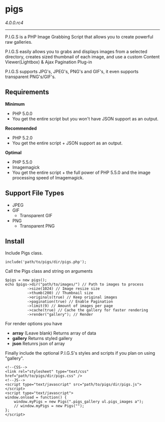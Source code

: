 # pigs
_4.0.0.rc4_

-----

P.I.G.S is a PHP Image Grabbing Script that allows you to create powerful raw galleries.

P.I.G.S easily allows you to grabs and displays images from a selected directory, creates sized thumbnail of each image, and use a custom Content Viewer(Lightbox) & Ajax Pagination Plug-in

P.I.G.S supports JPG's, JPEG's, PNG's and GIF's, it even supports transparent PNG's/GIF's.

## Requirements
**Minimum**
- PHP 5.0.0
- You get the entire script but you won't have JSON support as an output.

**Recommended**
- PHP 5.2.0
- You get the entire script + JSON support as an output.

**Optimal**
- PHP 5.5.0
- Imagemagick
- You get the entire script + the full power of PHP 5.5.0 and the image processing speed of Imagemagick.

Support File Types
-----
* JPEG
* GIF
    * Transparent GIF
* PNG
    * Transparent PNG

## Install
Include Pigs class.
```
include('path/to/pigs/dir/pigs.php');
```

Call the Pigs class and string on arguments
```
$pigs = new pigs();
echo $pigs->dir("path/to/images/") // Path to images to process
		  ->size(1024) // Image resize size
		  ->thumb(200) // Thumbnail size
		  ->originals(true) // Keep original images
		  ->pagination(true) // Enable Pagination
		  ->limit(9) // Amount of images per page
		  ->cache(true) // Cache the gallery for faster rendering
		  ->render("gallery"); // Render
```

For render options you have
* **array** (Leave blank) Returns array of data
* **gallery** Returns styled gallery
* **json** Retunrs json of array

Finally include the optional P.I.G.S's styles and scripts if you plan on using "gallery".
```
<!--CSS-->
<link rel="stylesheet" type="text/css" href="path/to/pigs/dir/pigs.css" />
<!--JS-->
<script type="text/javascript" src="path/to/pigs/dir/pigs.js"></script>
<script type="text/javascript">
window.onload = function() {
	window.myPigs = new Pigs(".pigs_gallery ul.pigs_images a");
	// window.myPigs = new Pigs("");
};
</script>
```